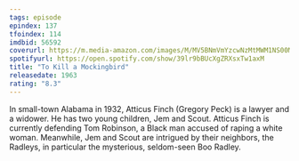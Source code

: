 ```yaml
---
tags: episode
epindex: 137
tfoindex: 114
imdbid: 56592
coverurl: https://m.media-amazon.com/images/M/MV5BNmVmYzcwNzMtMWM1NS00MWIyLThlMDEtYzUwZDgzODE1NmE2XkEyXkFqcGdeQXVyNzkwMjQ5NzM@._V1_SX202_CR0,0,202,300_.jpg
spotifyurl: https://open.spotify.com/show/39lr9bBUcXgZRXsxTw1axM
title: "To Kill a Mockingbird"
releasedate: 1963
rating: "8.3"
---
```


In small-town Alabama in 1932, Atticus Finch (Gregory Peck) is a lawyer and a widower. He has two young children, Jem and Scout. Atticus Finch is currently defending Tom Robinson, a Black man accused of raping a white woman. Meanwhile, Jem and Scout are intrigued by their neighbors, the Radleys, in particular the mysterious, seldom-seen Boo Radley.